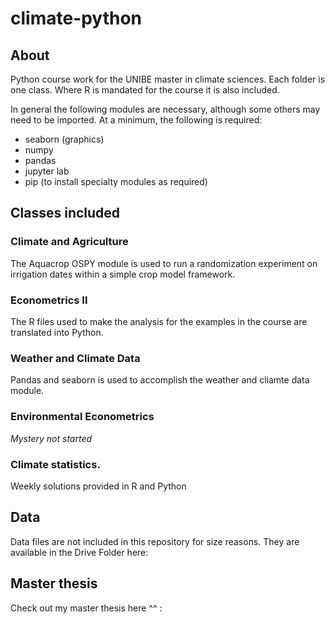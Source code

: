 # climate-python

## About
Python course work for the UNIBE master in climate sciences. Each folder is one class. Where R is mandated for the course it is also included. 

In general the following modules are necessary, although some others may need to be imported. At a minimum, the following is required:
- seaborn (graphics)
- numpy
- pandas
- jupyter lab
- pip (to install specialty modules as required)

## Classes included

### Climate and Agriculture
The Aquacrop OSPY module is used to run a randomization experiment on irrigation dates within a simple crop model framework.

### Econometrics II

The R files used to make the analysis for the examples in the course are translated into Python.

### Weather and Climate Data

Pandas and seaborn is used to accomplish the weather and cliamte data module.

### Environmental Econometrics

*Mystery not started*

### Climate statistics. 

Weekly solutions provided in R and Python

## Data
Data files are not included in this repository for size reasons. They are available in the Drive Folder here:

## Master thesis
Check out my master thesis here ^^ : 
